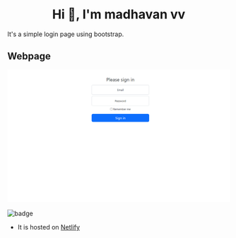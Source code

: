 <h1 align="center">Hi 👋, I'm madhavan vv</h1>
It's  a simple login page using bootstrap.

## Webpage

![image](./thumbnail.png)

![badge](https://img.shields.io/badge/HTML-CSS-yellowgreen)

- It is hosted on [Netlify](https://fantastic-torrone-766d55.netlify.app/)
